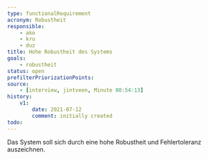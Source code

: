 ```yaml
---
type: functionalRequirement
acronym: Robustheit
responsible: 
    - ako
    - kru
    - duz
title: Hohe Robustheit des Systems
goals: 
    - robustheit
status: open
prefilterPriorizationPoints:
source: 
    - [interview, jintveen, Minute 00:54:13]
history:
    v1:
        date: 2021-07-12
        comment: initially created
todo:
---
```


Das System soll sich durch eine hohe Robustheit und Fehlertoleranz auszeichnen.
